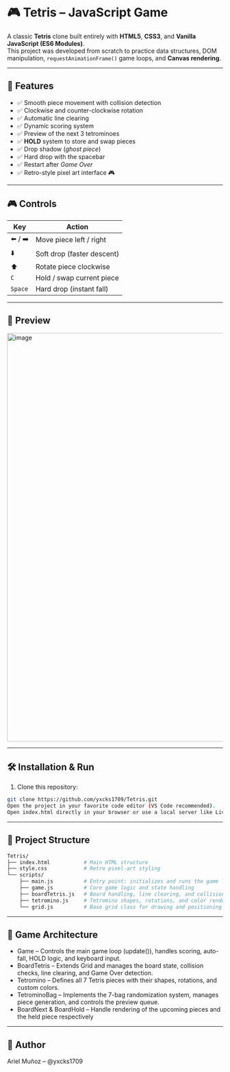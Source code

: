 # 🎮 Tetris – JavaScript Game

A classic **Tetris** clone built entirely with **HTML5**, **CSS3**, and **Vanilla JavaScript (ES6 Modules)**.  
This project was developed from scratch to practice data structures, DOM manipulation, `requestAnimationFrame()` game loops, and **Canvas rendering**.

---

## 🧩 Features

- ✅ Smooth piece movement with collision detection  
- ✅ Clockwise and counter-clockwise rotation  
- ✅ Automatic line clearing  
- ✅ Dynamic scoring system  
- ✅ Preview of the next 3 tetrominoes  
- ✅ **HOLD** system to store and swap pieces  
- ✅ Drop shadow (*ghost piece*)  
- ✅ Hard drop with the spacebar  
- ✅ Restart after *Game Over*  
- ✅ Retro-style pixel art interface 🎮

---


## 🎮 Controls
| Key     | Action                     |
| ------- | -------------------------- |
| ⬅️ / ➡️ | Move piece left / right    |
| ⬇️      | Soft drop (faster descent) |
| ⬆️      | Rotate piece clockwise     |
| `C`     | Hold / swap current piece  |
| `Space` | Hard drop (instant fall)   |

---

## 📸 Preview

<img width="1919" height="953" alt="image" src="https://github.com/user-attachments/assets/21734ec3-d90c-4f79-a53f-addf484ce436" />


---

## 🛠️ Installation & Run

1. Clone this repository:

```bash
git clone https://github.com/yxcks1709/Tetris.git
Open the project in your favorite code editor (VS Code recommended).
Open index.html directly in your browser or use a local server like Live Server for a better development experience.
```

---
## 📁 Project Structure

```bash
Tetris/
├── index.html           # Main HTML structure
├── style.css            # Retro pixel-art styling
└── scripts/
    ├── main.js          # Entry point: initializes and runs the game loop
    ├── game.js          # Core game logic and state handling
    ├── boardTetris.js   # Board handling, line clearing, and collision detection
    ├── tetromino.js     # Tetromino shapes, rotations, and color rendering
    └── grid.js          # Base grid class for drawing and positioning
```

---

## 🧠 Game Architecture

- Game – Controls the main game loop (update()), handles scoring, auto-fall, HOLD logic, and keyboard input.
- BoardTetris – Extends Grid and manages the board state, collision checks, line clearing, and Game Over detection.
- Tetromino – Defines all 7 Tetris pieces with their shapes, rotations, and custom colors.
- TetrominoBag – Implements the 7-bag randomization system, manages piece generation, and controls the preview queue.
- BoardNext & BoardHold – Handle rendering of the upcoming pieces and the held piece respectively

---

## 👤 Author

Ariel Muñoz – @yxcks1709
